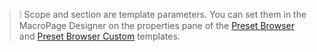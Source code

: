 >&#10069; Scope and section are template parameters. You can set them in the MacroPage Designer on the properties pane of the [Preset Browser](../../HALion-Macro-Page/pages/Preset-Browser.md) and [Preset Browser Custom](../../HALion-Macro-Page/pages/Preset-Browser-Custom.md) templates.